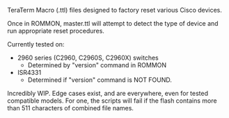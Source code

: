 TeraTerm Macro (.ttl) files designed to factory reset various Cisco devices.

Once in ROMMON, master.ttl will attempt to detect the type of device and run appropriate reset procedures.

Currently tested on:
- 2960 series (C2960, C2960S, C2960X) switches
  - Determined by "version" command in ROMMON
- ISR4331
  - Determined if "version" command is NOT FOUND.

Incredibly WIP. Edge cases exist, and are everywhere, even for tested compatible models.
For one, the scripts will fail if the flash contains more than 511 characters of combined file names.
